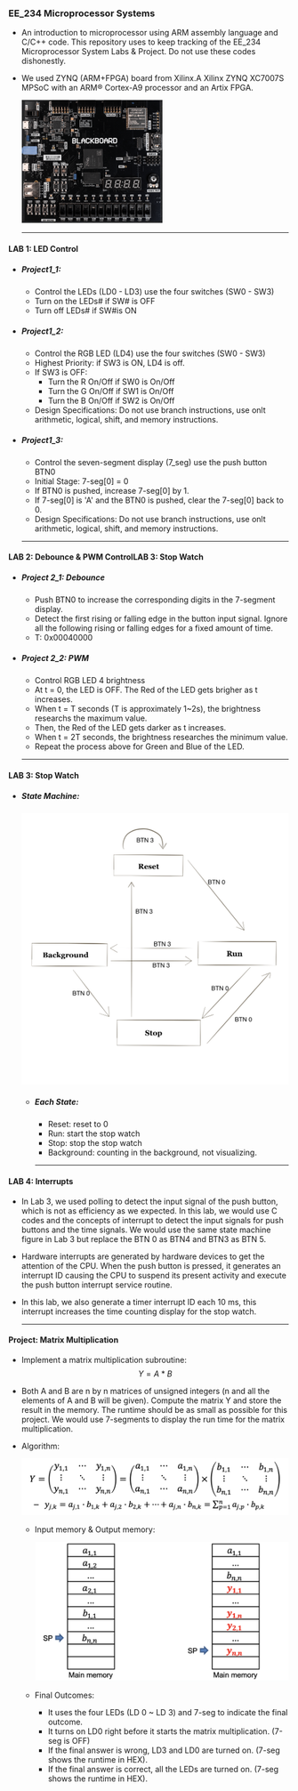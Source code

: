 ### EE_234 **Microprocessor Systems**

- An introduction to microprocessor using ARM assembly language and C/C++ code. This repository uses to keep tracking of the EE_234 Microprocessor System Labs & Project. Do not use these codes dishonestly.

- We used ZYNQ (ARM+FPGA) board from Xilinx.A Xilinx ZYNQ XC7007S MPSoC with an ARM® Cortex-A9 processor and an Artix FPGA.

  <img src="https://github.com/wantingw/Storage/blob/master/blackboard.png?raw=true" style="zoom: 33%;" />

  ---

  

#### LAB 1: LED Control

- ##### Project1_1:

  - Control the LEDs (LD0 - LD3) use the four switches (SW0 - SW3)
  - Turn on the LEDs# if SW# is OFF
  - Turn off LEDs# if SW#is ON

- ##### Project1_2:

  - Control the RGB LED (LD4) use the four switches (SW0 - SW3)
  - Highest Priority: if SW3 is ON, LD4 is off.
  - If SW3 is OFF:
    - Turn the R On/Off if SW0 is On/Off
    - Turn the G On/Off if SW1 is On/Off
    - Turn the B On/Off if SW2 is On/Off
  - Design Specifications: Do not use branch instructions, use onlt arithmetic, logical, shift, and memory instructions.

- ##### Project1_3:

  - Control the seven-segment display (7_seg) use the push button BTN0
  - Initial Stage: 7-seg[0] = 0
  - If BTN0 is pushed, increase 7-seg[0] by 1.
  - If 7-seg[0] is 'A' and the BTN0 is pushed, clear the 7-seg[0] back to 0.
  - Design Specifications: Do not use branch instructions, use onlt arithmetic, logical, shift, and memory instructions.

  ---

  

#### LAB 2: Debounce & PWM ControlLAB 3: Stop Watch 

- ##### Project 2_1: Debounce

  - Push BTN0 to increase the corresponding digits in the 7-segment display.
  - Detect the first rising or falling edge in the button input signal. Ignore all the following rising or falling edges for a fixed amount of time.
  - T: 0x00040000

- ##### Project 2_2: PWM

  - Control RGB LED 4 brightness
  - At t = 0, the LED is OFF. The Red of the LED gets brigher as t increases.
  - When t = T seconds (T is approximately 1~2s), the brightness researchs the maximum value.
  - Then, the Red of the LED gets darker as t increases.
  - When t = 2T seconds, the brightness researches the minimum value.
  - Repeat the process above for Green and Blue of the LED.

  ---

  

#### LAB 3: Stop Watch 

- ##### State Machine:

  <img src="https://github.com/wantingw/Storage/blob/master/state_machine.jpeg?raw=true" style="zoom: 50%;" />

  - ##### Each State:

    - Reset: reset to 0
    - Run: start the stop watch
    - Stop: stop the stop watch
    - Background: counting in the background, not visualizing. 

    ---

    

#### LAB 4: Interrupts

- In Lab 3, we used polling to detect the input signal of the push button, which is not as efficiency as we expected. In this lab, we would use C codes and the concepts of interrupt to detect the input signals for push buttons and the time signals. We would use the same state machine figure in Lab 3 but replace the BTN 0 as BTN4 and BTN3 as BTN 5.

- Hardware interrupts are generated by hardware devices to get the attention of the CPU. When the push button is pressed, it generates an interrupt ID causing the CPU to suspend its present activity and execute the push button interrupt service routine. 

- In this lab, we also generate a timer interrupt ID each 10 ms, this interrupt increases the time counting display for the stop watch.

  ---

  

#### Project: Matrix Multiplication

- Implement a matrix multiplication subroutine:
  $$
  Y = A * B
  $$

- Both A and B are n by n matrices of unsigned integers (n and all the elements of A and B will be given). Compute the matrix Y and store the result in the memory. The runtime should be as small as possible for this project. We would use 7-segments to display the run time for the matrix multiplication.

- Algorithm:

  <img src="https://raw.githubusercontent.com/wantingw/Storage/0a4d7078362edc7c463a77b4b603e592dae7ead8/Screen%20Shot%202021-11-23%20at%2010.31.55%20PM.png" style="zoom:50%;" />

  - Input memory & Output memory:

    <img src="https://github.com/wantingw/Storage/blob/master/Screen%20Shot%202021-11-23%20at%2010.34.55%20PM.png?raw=true" alt="Screen Shot 2021-11-23 at 10.34.55 PM.png" style="zoom:50%;" />

    

  - Final Outcomes:
    - It uses the four LEDs (LD 0 ~ LD 3) and 7-seg to indicate the final outcome.
    - It turns on LD0 right before it starts the matrix multiplication. (7-seg 
      is OFF)
    - If the final answer is wrong, LD3 and LD0 are turned on. (7-seg 
      shows the runtime in HEX).
    - If the final answer is correct, all the LEDs are turned on. (7-seg 
      shows the runtime in HEX).
